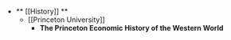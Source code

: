 - ** [[History]] **
	- [[Princeton University]]
		- **The Princeton Economic History of the Western World**